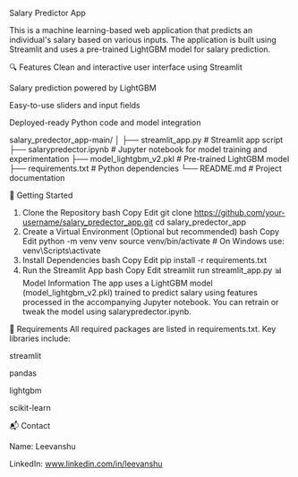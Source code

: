 Salary Predictor App


This is a machine learning-based web application that predicts an individual's salary based on various inputs. The application is built using Streamlit and uses a pre-trained LightGBM model for salary prediction.

🔍 Features
Clean and interactive user interface using Streamlit

Salary prediction powered by LightGBM

Easy-to-use sliders and input fields

Deployed-ready Python code and model integration

salary_predector_app-main/
│
├── streamlit_app.py              # Streamlit app script
├── salarypredector.ipynb         # Jupyter notebook for model training and experimentation
├── model_lightgbm_v2.pkl         # Pre-trained LightGBM model
├── requirements.txt              # Python dependencies
└── README.md                     # Project documentation

🚀 Getting Started
1. Clone the Repository
bash
Copy
Edit
git clone https://github.com/your-username/salary_predector_app.git
cd salary_predector_app
2. Create a Virtual Environment (Optional but recommended)
bash
Copy
Edit
python -m venv venv
source venv/bin/activate  # On Windows use: venv\Scripts\activate
3. Install Dependencies
bash
Copy
Edit
pip install -r requirements.txt
4. Run the Streamlit App
bash
Copy
Edit
streamlit run streamlit_app.py
📊 Model Information
The app uses a LightGBM model (model_lightgbm_v2.pkl) trained to predict salary using features processed in the accompanying Jupyter notebook. You can retrain or tweak the model using salarypredector.ipynb.

🧾 Requirements
All required packages are listed in requirements.txt. Key libraries include:

streamlit

pandas

lightgbm

scikit-learn


📬 Contact

Name: Leevanshu

LinkedIn: www.linkedin.com/in/leevanshu


